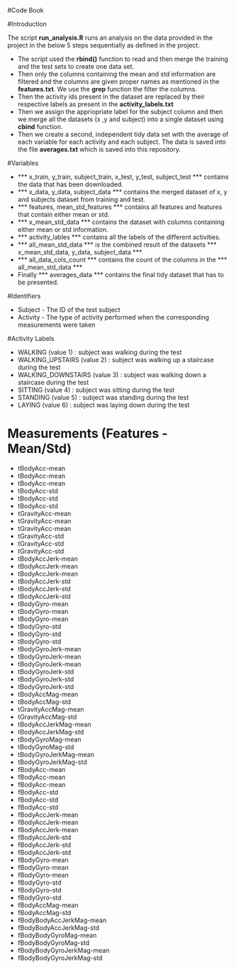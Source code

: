 #Code Book

#Introduction

The script **run_analysis.R** runs an analysis on the data provided in the project in the below 5 steps sequentially as defined in the project.

* The script used the **rbind()** function to read and then merge the training and the test sets to create one data set. 
* Then only the columns containing the mean and std information are filtered and the columns are given proper names as mentioned in the **features.txt**. We use the **grep** function the filter the columns.
* Then the activity ids present in the dataset are replaced by their respective labels as present in the **activity_labels.txt**
* Then we assign the appriopriate label for the subject column and then we merge all the datasets (x ,y and subject) into a single dataset using **cbind** function.
* Then we create a second, independent tidy data set with the average of each variable for each activity and each subject. The data is saved into the file **averages.txt** which is saved into this repository.

#Variables

* *** x_train, y_train, subject_train, x_test, y_test, subject_test *** contains the
data that has been downloaded.
* *** x_data, y_data, subject_data *** contains the merged dataset of x, y and subjects dataset from training and test.
* *** features, mean_std_features *** contains all features and features that contain either mean or std.
* *** x_mean_std_data *** contains the dataset with columns containing either mean or std information.
* *** activity_lables *** contains all the labels of the different activities.
* *** all_mean_std_data *** is the combined result of the datasets *** x_mean_std_data, y_data, subject_data ***
* *** all_data_cols_count *** contains the count of the columns in the *** all_mean_std_data ***
* Finally *** averages_data *** contains the final tidy dataset that has to be presented.

#Identifiers

* Subject - The ID of the test subject
* Activity - The type of activity performed when the corresponding measurements were taken

#Activity Labels

* WALKING (value 1)				: subject was walking during the test
* WALKING_UPSTAIRS (value 2)	: subject was walking up a staircase during the test
* WALKING_DOWNSTAIRS (value 3)	: subject was walking down a staircase during the test
* SITTING (value 4)				: subject was sitting during the test
* STANDING (value 5)			: subject was standing during the test
* LAYING (value 6)				: subject was laying down during the test

# Measurements (Features - Mean/Std)
* tBodyAcc-mean
* tBodyAcc-mean
* tBodyAcc-mean
* tBodyAcc-std
* tBodyAcc-std
* tBodyAcc-std
* tGravityAcc-mean
* tGravityAcc-mean
* tGravityAcc-mean
* tGravityAcc-std
* tGravityAcc-std
* tGravityAcc-std
* tBodyAccJerk-mean
* tBodyAccJerk-mean
* tBodyAccJerk-mean
* tBodyAccJerk-std
* tBodyAccJerk-std
* tBodyAccJerk-std
* tBodyGyro-mean
* tBodyGyro-mean
* tBodyGyro-mean
* tBodyGyro-std
* tBodyGyro-std
* tBodyGyro-std
* tBodyGyroJerk-mean
* tBodyGyroJerk-mean
* tBodyGyroJerk-mean
* tBodyGyroJerk-std
* tBodyGyroJerk-std
* tBodyGyroJerk-std
* tBodyAccMag-mean
* tBodyAccMag-std
* tGravityAccMag-mean
* tGravityAccMag-std
* tBodyAccJerkMag-mean
* tBodyAccJerkMag-std
* tBodyGyroMag-mean
* tBodyGyroMag-std
* tBodyGyroJerkMag-mean
* tBodyGyroJerkMag-std
* fBodyAcc-mean
* fBodyAcc-mean
* fBodyAcc-mean
* fBodyAcc-std
* fBodyAcc-std
* fBodyAcc-std
* fBodyAccJerk-mean
* fBodyAccJerk-mean
* fBodyAccJerk-mean
* fBodyAccJerk-std
* fBodyAccJerk-std
* fBodyAccJerk-std
* fBodyGyro-mean
* fBodyGyro-mean
* fBodyGyro-mean
* fBodyGyro-std
* fBodyGyro-std
* fBodyGyro-std
* fBodyAccMag-mean
* fBodyAccMag-std
* fBodyBodyAccJerkMag-mean
* fBodyBodyAccJerkMag-std
* fBodyBodyGyroMag-mean
* fBodyBodyGyroMag-std
* fBodyBodyGyroJerkMag-mean
* fBodyBodyGyroJerkMag-std
